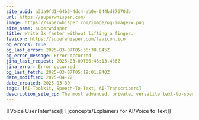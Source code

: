 ```yaml
---
site_uuid: a3da9fd1-64b3-4dc4-ab0e-044bd87670db
url: https://superwhisper.com/
image: https://superwhisper.com/image/og-image2x.png
site_name: superwhisper
title: Write 3x faster without lifting a finger.
favicon: https://superwhisper.com/favicon.ico
og_errors: true
og_last_error: 2025-03-07T05:36:38.845Z
og_error_message: Error occurred
jina_last_request: 2025-03-09T06:45:13.436Z
jina_error: Error occurred
og_last_fetch: 2025-03-07T05:19:01.840Z
date_modified: 2025-04-22
date_created: 2025-03-30
tags: [AI-Toolkit, Speech-To-Text, AI-Transcribers]
description_site_cp: The most advanced, private, versatile text-to-speech AI Transcription service. Works offline, with any app across mobile and desktop.
---
```



















































[[Voice User Interface]]
[[concepts/Explainers for AI/Voice to Text]]

